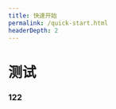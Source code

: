 ```yaml
---
title: 快速开始
permalink: /quick-start.html
headerDepth: 2
---
```



# 测试





### 122











<!-- @include: ../README.md#quick-start -->
